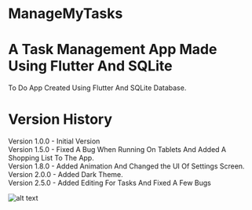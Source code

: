 # ManageMyTasks

A Task Management App Made Using Flutter And SQLite
=======
To Do App Created Using Flutter And SQLite Database.<br />


Version History
=======
Version 1.0.0 - Initial Version <br />
Version 1.5.0 - Fixed A Bug When Running On Tablets And Added A Shopping List To The App. <br />
Version 1.8.0 - Added Animation And Changed the UI Of Settings Screen. <br />
Version 2.0.0 - Added Dark Theme. <br />
Version 2.5.0 - Added Editing For Tasks And Fixed A Few Bugs


![alt text](gdurl.com/tAQu)


